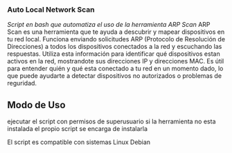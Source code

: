### Auto Local Network Scan
*Script en bash que automatiza el uso de la herramienta ARP Scan*
ARP Scan es una herramienta que te ayuda a descubrir y mapear dispositivos en tu red local.
Funciona enviando solicitudes ARP (Protocolo de Resolución de Direcciones) a todos los dispositivos conectados a la red y escuchando las respuestas. Utiliza esta información para identificar qué dispositivos estan activos en la red, mostrandote sus direcciones IP y direcciones MAC. Es útil para entender quién y qué esta conectado a tu red en un momento dado, lo que puede ayudarte a detectar dispositivos no autorizados o problemas de reguridad.

## Modo de Uso
ejecutar el script con permisos de superusuario si la herramienta no esta instalada el propio script se encarga de instalarla


 El script es compatible con sistemas Linux Debian
